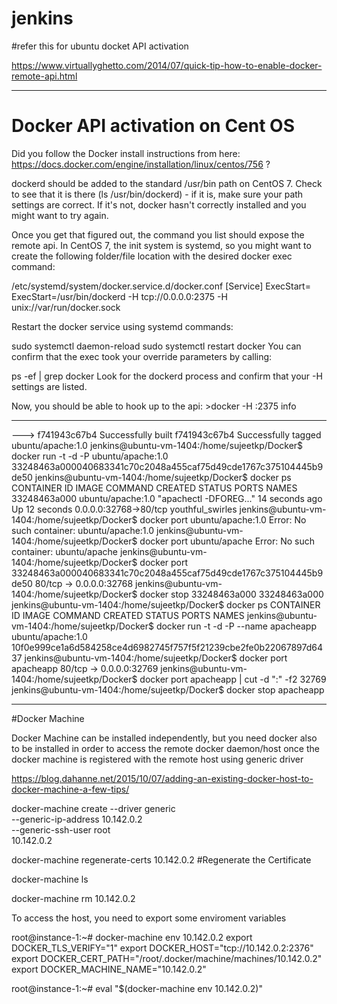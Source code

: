 # jenkins

#refer this for ubuntu docket API activation

https://www.virtuallyghetto.com/2014/07/quick-tip-how-to-enable-docker-remote-api.html

----------------
# Docker API activation on Cent OS

Did you follow the Docker install instructions from here: https://docs.docker.com/engine/installation/linux/centos/756 ?

dockerd should be added to the standard /usr/bin path on CentOS 7. Check to see that it is there (ls /usr/bin/dockerd) - if it is, make sure your path settings are correct. If it's not, docker hasn't correctly installed and you might want to try again.

Once you get that figured out, the command you list should expose the remote api. In CentOS 7, the init system is systemd, so you might want to create the following folder/file location with the desired docker exec command:

/etc/systemd/system/docker.service.d/docker.conf
[Service]
ExecStart=
ExecStart=/usr/bin/dockerd -H tcp://0.0.0.0:2375 -H unix://var/run/docker.sock

Restart the docker service using systemd commands:

sudo systemctl daemon-reload
sudo systemctl restart docker
You can confirm that the exec took your override parameters by calling:

ps -ef | grep docker
Look for the dockerd process and confirm that your -H settings are listed.

Now, you should be able to hook up to the api: >docker -H :2375 info


--------------------

 ---> f741943c67b4
Successfully built f741943c67b4
Successfully tagged ubuntu/apache:1.0
jenkins@ubuntu-vm-1404:/home/sujeetkp/Docker$ docker run -t -d -P ubuntu/apache:1.0
33248463a000040683341c70c2048a455caf75d49cde1767c375104445b9de50
jenkins@ubuntu-vm-1404:/home/sujeetkp/Docker$ docker ps
CONTAINER ID        IMAGE               COMMAND                  CREATED             STATUS              PORTS                   NAMES
33248463a000        ubuntu/apache:1.0   "apachectl -DFOREG..."   14 seconds ago      Up 12 seconds       0.0.0.0:32768->80/tcp   youthful_swirles
jenkins@ubuntu-vm-1404:/home/sujeetkp/Docker$ docker port ubuntu/apache:1.0
Error: No such container: ubuntu/apache:1.0
jenkins@ubuntu-vm-1404:/home/sujeetkp/Docker$ docker port ubuntu/apache
Error: No such container: ubuntu/apache
jenkins@ubuntu-vm-1404:/home/sujeetkp/Docker$ docker port 33248463a000040683341c70c2048a455caf75d49cde1767c375104445b9de50
80/tcp -> 0.0.0.0:32768
jenkins@ubuntu-vm-1404:/home/sujeetkp/Docker$ docker stop 33248463a000
33248463a000
jenkins@ubuntu-vm-1404:/home/sujeetkp/Docker$ docker ps
CONTAINER ID        IMAGE               COMMAND             CREATED             STATUS              PORTS               NAMES
jenkins@ubuntu-vm-1404:/home/sujeetkp/Docker$ docker run -t -d -P --name apacheapp ubuntu/apache:1.0
10f0e999ce1a6d584258ce4d6982745f757f5f21239cbe2fe0b22067897d6437
jenkins@ubuntu-vm-1404:/home/sujeetkp/Docker$ docker port apacheapp
80/tcp -> 0.0.0.0:32769
jenkins@ubuntu-vm-1404:/home/sujeetkp/Docker$ docker port apacheapp | cut -d ":" -f2
32769
jenkins@ubuntu-vm-1404:/home/sujeetkp/Docker$ docker stop apacheapp

---------------------------------------------------------------

#Docker Machine

Docker Machine can be installed independently, but you need docker also to be installed in order to access the remote docker daemon/host once the docker machine is registered with the remote host using generic driver

https://blog.dahanne.net/2015/10/07/adding-an-existing-docker-host-to-docker-machine-a-few-tips/

docker-machine create --driver generic \
 --generic-ip-address 10.142.0.2 \
 --generic-ssh-user root \
 10.142.0.2
 
 docker-machine regenerate-certs 10.142.0.2 #Regenerate the Certificate
 
 docker-machine ls
 
 docker-machine rm  10.142.0.2

To access the host, you need to export some enviroment variables

root@instance-1:~# docker-machine env 10.142.0.2
export DOCKER_TLS_VERIFY="1"
export DOCKER_HOST="tcp://10.142.0.2:2376"
export DOCKER_CERT_PATH="/root/.docker/machine/machines/10.142.0.2"
export DOCKER_MACHINE_NAME="10.142.0.2"

root@instance-1:~# eval "$(docker-machine env 10.142.0.2)"


